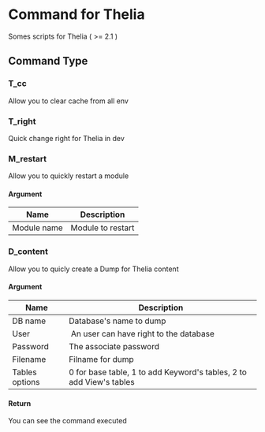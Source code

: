 # Command for Thelia

Somes scripts for Thelia ( >= 2.1 )

## Command Type

### T_cc

Allow you to clear cache from all env

### T_right

Quick change right for Thelia in dev

### M_restart

Allow you to quickly restart a module

#### Argument

Name 		 	| Description 
------------ 	| -------------
Module name 	| Module to restart

### D_content

Allow you to quicly create a Dump for Thelia content

#### Argument

Name 		 	| Description 
------------ 	| -------------
DB name 	 	| Database's name to dump
User 	 	 	| An user can have right to the database
Password 	 	| The associate password
Filename 	 	| Filname for dump
Tables options 	| 0 for base table, 1 to add Keyword's tables, 2 to add View's tables

#### Return 
You can see the command executed
